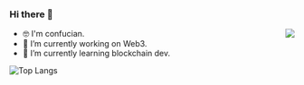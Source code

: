 ### Hi there 👋

<!--
**Confucian-e/Confucian-e** is a ✨ _special_ ✨ repository because its `README.md` (this file) appears on your GitHub profile.

Here are some ideas to get you started:

- 🔭 I’m currently working on ...
- 🌱 I’m currently learning ...
- 👯 I’m looking to collaborate on ...
- 🤔 I’m looking for help with ...
- 💬 Ask me about ...
- 📫 How to reach me: ...
- 😄 Pronouns: ...
- ⚡ Fun fact: ...
-->
<a href="https://github.com/anuraghazra/github-readme-stats">
  <img align="right" src="https://github-readme-stats.vercel.app/api?username=Confucian-e&count_private=true&show_icons=true&theme=tokyonight" />
</a>

- 🤓 I'm confucian.
- 🔭 I’m currently working on Web3.
- 🌱 I’m currently learning blockchain dev. 

<!-- ![Confucian's GitHub stats](https://github-readme-stats.vercel.app/api?username=Confucian-e&count_private=true&show_icons=true&theme=tokyonight) -->

![Top Langs](https://github-readme-stats.vercel.app/api/top-langs/?username=Confucian-e&count_private=true&show_icons=true&theme=tokyonight&layout=compact)
